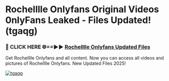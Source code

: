 # Rochelllle Onlyfans Original Videos 0nlyFans Leaked - Files Updated! (tgaqg)

<h3>🔴 CLICK HERE 🌐==►► <a href="https://tinyurl.com/ehrbuxhb" rel="nofollow">Rochelllle Onlyfans Updated Files</a></h3>

Get Rochelllle Onlyfans and all content. Now you can access all videos and pictures of Rochelllle Onlyfans. New Updated Files 2025!

[![tgaqg](https://i.imgur.com/lVYEuWS.gif)](https://tinyurl.com/ehrbuxhb)
